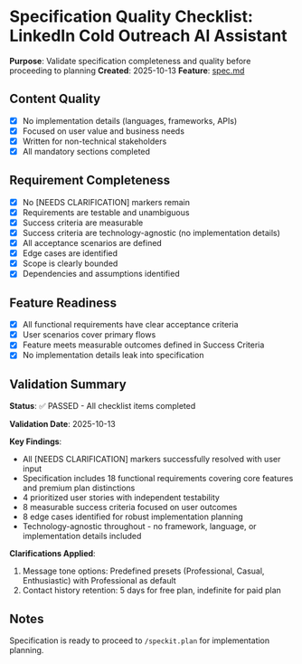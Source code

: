 # Specification Quality Checklist: LinkedIn Cold Outreach AI Assistant

**Purpose**: Validate specification completeness and quality before proceeding to planning
**Created**: 2025-10-13
**Feature**: [spec.md](../spec.md)

## Content Quality

- [x] No implementation details (languages, frameworks, APIs)
- [x] Focused on user value and business needs
- [x] Written for non-technical stakeholders
- [x] All mandatory sections completed

## Requirement Completeness

- [x] No [NEEDS CLARIFICATION] markers remain
- [x] Requirements are testable and unambiguous
- [x] Success criteria are measurable
- [x] Success criteria are technology-agnostic (no implementation details)
- [x] All acceptance scenarios are defined
- [x] Edge cases are identified
- [x] Scope is clearly bounded
- [x] Dependencies and assumptions identified

## Feature Readiness

- [x] All functional requirements have clear acceptance criteria
- [x] User scenarios cover primary flows
- [x] Feature meets measurable outcomes defined in Success Criteria
- [x] No implementation details leak into specification

## Validation Summary

**Status**: ✅ PASSED - All checklist items completed

**Validation Date**: 2025-10-13

**Key Findings**:
- All [NEEDS CLARIFICATION] markers successfully resolved with user input
- Specification includes 18 functional requirements covering core features and premium plan distinctions
- 4 prioritized user stories with independent testability
- 8 measurable success criteria focused on user outcomes
- 8 edge cases identified for robust implementation planning
- Technology-agnostic throughout - no framework, language, or implementation details included

**Clarifications Applied**:
1. Message tone options: Predefined presets (Professional, Casual, Enthusiastic) with Professional as default
2. Contact history retention: 5 days for free plan, indefinite for paid plan

## Notes

Specification is ready to proceed to `/speckit.plan` for implementation planning.
